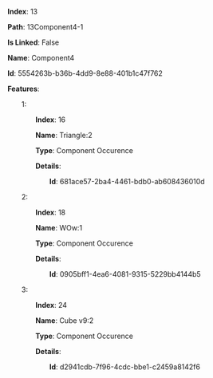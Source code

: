 **Index**: 13

**Path**: 13Component4-1

**Is Linked**: False

**Name**: Component4

**Id**: 5554263b-b36b-4dd9-8e88-401b1c47f762

**Features**:

&emsp;&emsp;1:

&emsp;&emsp;&emsp;&emsp;**Index**: 16

&emsp;&emsp;&emsp;&emsp;**Name**: Triangle:2

&emsp;&emsp;&emsp;&emsp;**Type**: Component Occurence

&emsp;&emsp;&emsp;&emsp;**Details**:

&emsp;&emsp;&emsp;&emsp;&emsp;&emsp;**Id**: 681ace57-2ba4-4461-bdb0-ab608436010d

&emsp;&emsp;2:

&emsp;&emsp;&emsp;&emsp;**Index**: 18

&emsp;&emsp;&emsp;&emsp;**Name**: WOw:1

&emsp;&emsp;&emsp;&emsp;**Type**: Component Occurence

&emsp;&emsp;&emsp;&emsp;**Details**:

&emsp;&emsp;&emsp;&emsp;&emsp;&emsp;**Id**: 0905bff1-4ea6-4081-9315-5229bb4144b5

&emsp;&emsp;3:

&emsp;&emsp;&emsp;&emsp;**Index**: 24

&emsp;&emsp;&emsp;&emsp;**Name**: Cube v9:2

&emsp;&emsp;&emsp;&emsp;**Type**: Component Occurence

&emsp;&emsp;&emsp;&emsp;**Details**:

&emsp;&emsp;&emsp;&emsp;&emsp;&emsp;**Id**: d2941cdb-7f96-4cdc-bbe1-c2459a8142f6

